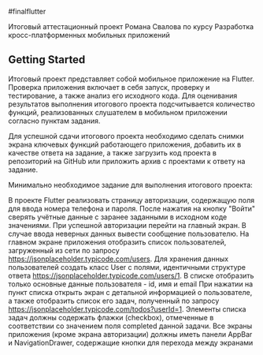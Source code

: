 #finalflutter

Итоговый аттестационный проект Романа Свалова 
по курсу
Разработка кросс-платформенных мобильных приложений

## Getting Started
Итоговый проект представляет собой мобильное приложение на Flutter. 
Проверка приложения включает в себя запуск, проверку и тестирование, а также анализ его исходного кода. 
Для оценивания результатов выполнения итогового проекта подсчитывается количество функций, 
реализованных слушателем в мобильном приложении согласно пунктам задания.

Для успешной сдачи итогового проекта необходимо сделать снимки экрана ключевых функций работающего приложения, 
добавить их в качестве ответа на задание, а также загрузить код проекта в репозиторий на GitHub или приложить архив с проектами к ответу на задание.

Минимально необходимое задание для выполнения итогового проекта:

В проекте Flutter реализовать страницу авторизации, содержащую поля для ввода номера телефона и пароля. После нажатия на кнопку "Войти" сверять учётные данные с заранее заданными в исходном коде значениями. При успешной авторизации перейти на главный экран. В случае ввода неверных данных вывести сообщение пользователю.
На главном экране приложения отобразить список пользователей, загруженный из сети по запросу https://jsonplaceholder.typicode.com/users. Для хранения данных пользователей создать класс User с полями, идентичными структуре ответа https://jsonplaceholder.typicode.com/users/1. В списке отобразить только основные данные пользователя - id, имя и email
При нажатии на пункт списка открыть экран с детальной информацией о пользователе, а также отобразить список его задач, полученный по запросу https://jsonplaceholder.typicode.com/todos?userId=1. Элементы списка задач должны содержать флажки (checkbox), отмеченные в соответствии со значением поля completed данной задачи.
Все экраны приложения (кроме экрана авторизации) должны иметь панели AppBar и NavigationDrawer, содержащие кнопки для перехода между экранами

